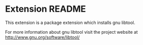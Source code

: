 # Extension README

This extension is a package extension which installs gnu libtool.

For more information about gnu libtool visit the project website at
http://www.gnu.org/software/libtool/


